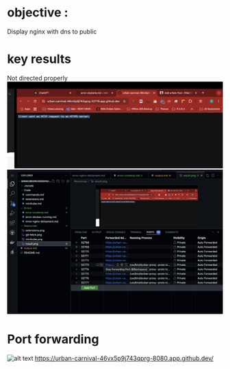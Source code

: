 # objective :
Display nginx with dns to public

# key results
Not directed properly
![alt text](/Resources/result.png)
![alt text](/Resources/ports.png)

# Port forwarding
![alt text](/Resources/portforward-public-ip.png.png)
https://urban-carnival-46vx5p9j743qprg-8080.app.github.dev/